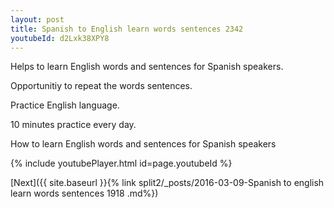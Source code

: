 ```yaml
---
layout: post
title: Spanish to English learn words sentences 2342 
youtubeId: d2Lxk38XPY8
---
```

 
 
Helps to learn English words and sentences for Spanish speakers.

Opportunitiy to repeat the words sentences. 

Practice English language. 
 
10 minutes practice every day. 
 
How to learn English words and sentences for Spanish speakers 
 
{% include youtubePlayer.html id=page.youtubeId %}
 
 
[Next]({{ site.baseurl }}{% link  split2/_posts/2016-03-09-Spanish to english learn words sentences 1918 .md%})
 
